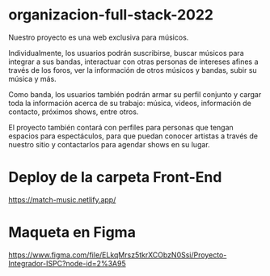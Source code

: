 ﻿# organizacion-full-stack-2022

Nuestro proyecto es una web exclusiva para músicos.

Individualmente, los usuarios podrán suscribirse, buscar músicos para integrar a sus bandas, interactuar con otras personas de intereses afines a través de los foros, ver la información de otros músicos y bandas, subir su música y más.

Como banda, los usuarios también podrán armar su perfil conjunto y cargar toda la información acerca de su trabajo: música, videos, información de contacto, próximos shows, entre otros.

El proyecto también contará con perfiles para personas que tengan espacios para espectáculos, para que puedan conocer artistas a través de nuestro sitio y contactarlos para agendar shows en su lugar.

# Deploy de la carpeta Front-End

https://match-music.netlify.app/

# Maqueta en Figma

https://www.figma.com/file/ELkqMrsz5tkrXCObzN0Ssi/Proyecto-Integrador-ISPC?node-id=2%3A95
